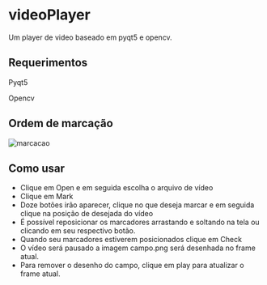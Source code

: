 # videoPlayer
Um player de video baseado em pyqt5 e opencv.
## Requerimentos
Pyqt5</p>
Opencv</p>
## Ordem de marcação
![marcacao](https://user-images.githubusercontent.com/38635930/120509268-bc84c900-c39e-11eb-8c6e-e32a858143f9.png)
## Como usar
- Clique em Open e em seguida escolha o arquivo de vídeo
- Clique em Mark
- Doze botões irão aparecer, clique no que deseja marcar e em seguida clique na posição de desejada do vídeo
- É possível reposicionar os marcadores arrastando e soltando na tela ou clicando em seu respectivo botão.
- Quando seu marcadores estiverem posicionados clique em Check
- O vídeo será pausado a imagem campo.png será desenhada no frame atual.
- Para remover o desenho do campo, clique em play para atualizar o frame atual.
